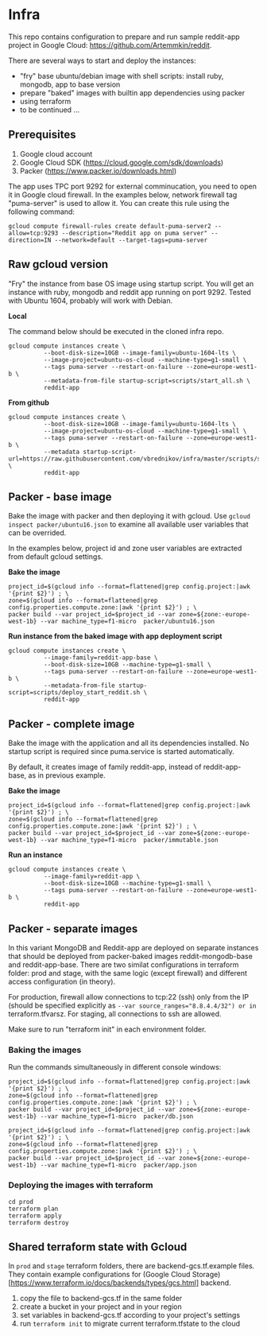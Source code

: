 # Infra

This repo contains configuration to prepare and run sample reddit-app project in Google Cloud: https://github.com/Artemmkin/reddit.

There are several ways to start and deploy the instances:
- "fry" base ubuntu/debian image with shell scripts: install ruby, mongodb, app to base version
- prepare "baked" images with builtin app dependencies using packer
- using terraform
- to be continued ...

## Prerequisites

1. Google cloud account
2. Google Cloud SDK (https://cloud.google.com/sdk/downloads)
3. Packer (https://www.packer.io/downloads.html)

The app uses TPC port 9292 for external comminucation, you need to open it in Google cloud firewall. In the examples below, network firewall tag "puma-server" is used to allow it. You can create this rule using the following command:

```
gcloud compute firewall-rules create default-puma-server2 --allow=tcp:9293 --description="Reddit app on puma server" --direction=IN --network=default --target-tags=puma-server
```

## Raw gcloud version

"Fry" the instance from base OS image using startup script. You will get an instance with ruby, mongodb and reddit app running on port 9292. Tested with Ubuntu 1604, probably will work with Debian.

**Local**

The command below should be executed in the cloned infra repo.
```
gcloud compute instances create \
          --boot-disk-size=10GB --image-family=ubuntu-1604-lts \
          --image-project=ubuntu-os-cloud --machine-type=g1-small \
          --tags puma-server --restart-on-failure --zone=europe-west1-b \
          --metadata-from-file startup-script=scripts/start_all.sh \
          reddit-app
```

**From github**

```
gcloud compute instances create \
          --boot-disk-size=10GB --image-family=ubuntu-1604-lts \
          --image-project=ubuntu-os-cloud --machine-type=g1-small \
          --tags puma-server --restart-on-failure --zone=europe-west1-b \
          --metadata startup-script-url=https://raw.githubusercontent.com/vbrednikov/infra/master/scripts/start_all.sh \
          reddit-app
```


## Packer - base image

Bake the image with packer and then deploying it with gcloud. Use `gcloud inspect packer/ubuntu16.json` to examine all available user variables that can be overrided.

In the examples below, project id and zone user variables are extracted from default gcloud settings.

**Bake the image**

```
project_id=$(gcloud info --format=flattened|grep config.project:|awk '{print $2}') ; \
zone=$(gcloud info --format=flattened|grep config.properties.compute.zone:|awk '{print $2}') ; \
packer build --var project_id=$project_id --var zone=${zone:-europe-west-1b} --var machine_type=f1-micro  packer/ubuntu16.json
```

**Run instance from the baked image with app deployment script**
```
gcloud compute instances create \
          --image-family=reddit-app-base \
          --boot-disk-size=10GB --machine-type=g1-small \
          --tags puma-server --restart-on-failure --zone=europe-west1-b \
          --metadata-from-file startup-script=scripts/deploy_start_reddit.sh \
          reddit-app
```

## Packer - complete image

Bake the image with the application and all its dependencies installed.
No startup script is required since puma.service is started automatically.

By default, it creates image of family reddit-app, instead of reddit-app-base, as in previous example.

**Bake the image**
```
project_id=$(gcloud info --format=flattened|grep config.project:|awk '{print $2}') ; \
zone=$(gcloud info --format=flattened|grep config.properties.compute.zone:|awk '{print $2}') ; \
packer build --var project_id=$project_id --var zone=${zone:-europe-west-1b} --var machine_type=f1-micro  packer/immutable.json
```

**Run an instance**
```
gcloud compute instances create \
          --image-family=reddit-app \
          --boot-disk-size=10GB --machine-type=g1-small \
          --tags puma-server --restart-on-failure --zone=europe-west1-b \
          reddit-app
```

## Packer - separate images

In this variant MongoDB and Reddit-app are deployed on separate instances that should be deployed from packer-baked images reddit-mongodb-base and reddit-app-base. There are two similat configurations in terraform folder: prod and stage, with the same logic (except firewall) and different access configuration (in theory).

For production, firewall allow connections to tcp:22 (ssh) only from the IP (should be specified explicitly as `--var source_ranges="8.8.4.4/32") or in `terraform.tfvarsz. For staging, all connections to ssh are allowed.

Make sure to run "terraform init" in each environment folder.

### Baking the images

Run the commands simultaneously in different console windows:

```
project_id=$(gcloud info --format=flattened|grep config.project:|awk '{print $2}') ; \
zone=$(gcloud info --format=flattened|grep config.properties.compute.zone:|awk '{print $2}') ; \
packer build --var project_id=$project_id --var zone=${zone:-europe-west-1b} --var machine_type=f1-micro  packer/db.json
```

```
project_id=$(gcloud info --format=flattened|grep config.project:|awk '{print $2}') ; \
zone=$(gcloud info --format=flattened|grep config.properties.compute.zone:|awk '{print $2}') ; \
packer build --var project_id=$project_id --var zone=${zone:-europe-west-1b} --var machine_type=f1-micro  packer/app.json
```

### Deploying the images with terraform

```
cd prod
terraform plan
terraform apply
terraform destroy
```

## Shared terraform state with Gcloud

In `prod` and `stage` terraform folders, there are backend-gcs.tf.example files. They contain example configurations for (Google Cloud Storage)[https://www.terraform.io/docs/backends/types/gcs.html] backend.

1. copy the file to backend-gcs.tf in the same folder
2. create a bucket in your project and in your region
3. set variables in backend-gcs.tf according to your project's settings
4. run `terraform init` to migrate current terraform.tfstate to the cloud
